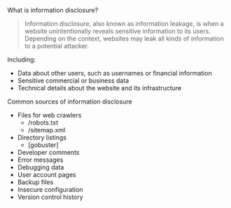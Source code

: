 
What is information disclosure?
> Information disclosure, also known as information leakage, is when a website unintentionally reveals sensitive information to its users. Depending on the context, websites may leak all kinds of information to a potential attacker. 


Including:
- Data about other users, such as usernames or financial information
- Sensitive commercial or business data
- Technical details about the website and its infrastructure

Common sources of information disclosure
- Files for web crawlers
    - /robots.txt
    - /sitemap.xml
- Directory listings
    - [gobuster]
- Developer comments
- Error messages
- Debugging data
- User account pages
- Backup files
- Insecure configuration
- Version control history

